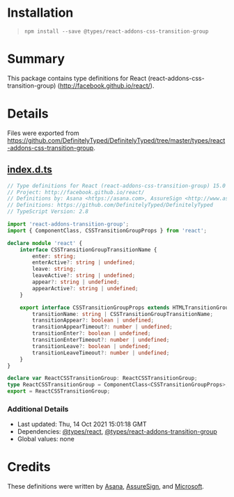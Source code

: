 # Installation
> `npm install --save @types/react-addons-css-transition-group`

# Summary
This package contains type definitions for React (react-addons-css-transition-group) (http://facebook.github.io/react/).

# Details
Files were exported from https://github.com/DefinitelyTyped/DefinitelyTyped/tree/master/types/react-addons-css-transition-group.
## [index.d.ts](https://github.com/DefinitelyTyped/DefinitelyTyped/tree/master/types/react-addons-css-transition-group/index.d.ts)
````ts
// Type definitions for React (react-addons-css-transition-group) 15.0
// Project: http://facebook.github.io/react/
// Definitions by: Asana <https://asana.com>, AssureSign <http://www.assuresign.com>, Microsoft <https://microsoft.com>
// Definitions: https://github.com/DefinitelyTyped/DefinitelyTyped
// TypeScript Version: 2.8

import 'react-addons-transition-group';
import { ComponentClass, CSSTransitionGroupProps } from 'react';

declare module 'react' {
    interface CSSTransitionGroupTransitionName {
        enter: string;
        enterActive?: string | undefined;
        leave: string;
        leaveActive?: string | undefined;
        appear?: string | undefined;
        appearActive?: string | undefined;
    }

    export interface CSSTransitionGroupProps extends HTMLTransitionGroupProps<ReactCSSTransitionGroup> {
        transitionName: string | CSSTransitionGroupTransitionName;
        transitionAppear?: boolean | undefined;
        transitionAppearTimeout?: number | undefined;
        transitionEnter?: boolean | undefined;
        transitionEnterTimeout?: number | undefined;
        transitionLeave?: boolean | undefined;
        transitionLeaveTimeout?: number | undefined;
    }
}

declare var ReactCSSTransitionGroup: ReactCSSTransitionGroup;
type ReactCSSTransitionGroup = ComponentClass<CSSTransitionGroupProps>;
export = ReactCSSTransitionGroup;

````

### Additional Details
 * Last updated: Thu, 14 Oct 2021 15:01:18 GMT
 * Dependencies: [@types/react](https://npmjs.com/package/@types/react), [@types/react-addons-transition-group](https://npmjs.com/package/@types/react-addons-transition-group)
 * Global values: none

# Credits
These definitions were written by [Asana](https://asana.com), [AssureSign](http://www.assuresign.com), and [Microsoft](https://microsoft.com).

